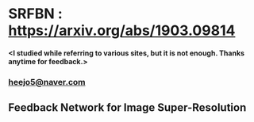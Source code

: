 # SRFBN : https://arxiv.org/abs/1903.09814

#### <I studied while referring to various sites, but it is not enough. Thanks anytime for feedback.>
### <heejo5@naver.com>

Feedback Network for Image Super-Resolution
-------------------------------------------


